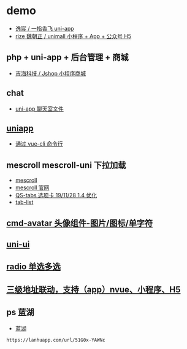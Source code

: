 # demo

-   [逸宸 / 一指香飞 uni-app](https://gitee.com/wokaixin/a_fragrant_fly)
-   [rize 魏朝正 / unimall 小程序 + App + 公众号 H5](https://gitee.com/iotechn/unimall)

## php + uni-app + 后台管理 + 商城

-   [ 吉海科技 / Jshop 小程序商城](https://gitee.com/hnjihai/jshop_mall)

## chat

-   [uni-app 聊天室文件](https://gitee.com/wuxq1985/uniapp_chat_room_files)

## [uniapp](https://uniapp.dcloud.io/)

-   [通过 vue-cli 命令行](https://uniapp.dcloud.io/quickstart?id=_2-%e9%80%9a%e8%bf%87vue-cli%e5%91%bd%e4%bb%a4%e8%a1%8c)

## mescroll mescroll-uni 下拉加载

-   [mescroll](https://github.com/mescroll/mescroll)
-   [mescroll 官网](http://www.mescroll.com/load.html)
-   [QS-tabs 选项卡 19/11/28 1.4 优化](https://ext.dcloud.net.cn/plugin?id=795)
-   [tab-list ](https://ext.dcloud.net.cn/plugin?id=1110)

## [cmd-avatar 头像组件-图片/图标/单字符](https://ext.dcloud.net.cn/plugin?id=176)

## [uni-ui](https://ext.dcloud.net.cn/plugin?id=55)

## [radio 单选多选](https://ext.dcloud.net.cn/plugin?id=136)

## [三级地址联动，支持（app）nvue、小程序、H5 ](https://ext.dcloud.net.cn/plugin?id=1084)

## ps 蓝湖

-   [蓝湖](https://lanhuapp.com)

```
https://lanhuapp.com/url/51G0x-YAWNc
```

